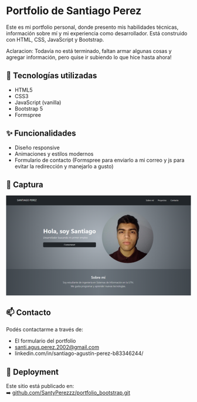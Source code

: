 # Portfolio de Santiago Perez

Este es mi portfolio personal, donde presento mis habilidades técnicas, información sobre mí y mi experiencia como desarrollador. Está construido con HTML, CSS, JavaScript y Bootstrap.

Aclaracion: Todavía no está terminado, faltan armar algunas cosas y agregar información, pero quise ir subiendo lo que hice hasta ahora!

## 🚀 Tecnologías utilizadas

- HTML5
- CSS3
- JavaScript (vanilla)
- Bootstrap 5
- Formspree

## ✨ Funcionalidades

- Diseño responsive
- Animaciones y estilos modernos
- Formulario de contacto (Formspree para enviarlo a mi correo y js para evitar la redirección y manejarlo a gusto)

## 📸 Captura

![Captura del portfolio](./readme_img.png) <!-- Si tenés una imagen del sitio -->

## 📫 Contacto

Podés contactarme a través de:
- El formulario del portfolio
- santi.agus.perez.2002@gmail.com
- linkedin.com/in/santiago-agustín-perez-b83346244/

## 🔗 Deployment

Este sitio está publicado en:  
➡️ [github.com/SantyPerezzz/portfolio_bootstrap.git](github.com/SantyPerezzz/portfolio_bootstrap.git)
